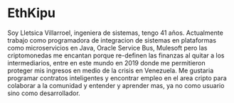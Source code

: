 # EthKipu

Soy Lletsica Villarroel, ingeniera de sistemas, tengo 41 años. Actualmente trabajo como programadora de integracion de sistemas en plataformas como microservicios en Java, Oracle Service Bus, Mulesoft pero las criptomonedas me encantan porque re-definen las finanzas al quitar a los intermediarios, entre en este mundo en 2019 donde me permitieron proteger mis ingresos en medio de la crisis en Venezuela. Me gustaria programar contratos inteligentes y encontrar empleo en el area cripto para colaborar a la comunidad y entender y aprender mas, ya no como usuario sino como desarrollador.
